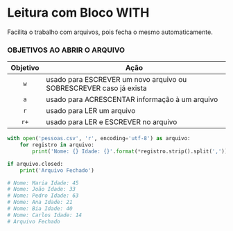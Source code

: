 # Leitura com Bloco WITH

Facilita o trabalho com arquivos, pois fecha o mesmo automaticamente.


### OBJETIVOS AO ABRIR O ARQUIVO


|Objetivo|Ação|
|:---:|---|
|``w``|usado para ESCREVER um novo arquivo ou SOBRESCREVER caso já exista |
|``a``|usado para ACRESCENTAR informação à um arquivo|
|``r``|usado para LER um arquivo|
|``r+``|usado para LER e ESCREVER no arquivo|


````python
with open('pessoas.csv', 'r', encoding='utf-8') as arquivo:
    for registro in arquivo:
        print('Nome: {} Idade: {}'.format(*registro.strip().split(',')))

if arquivo.closed:
    print('Arquivo Fechado')

# Nome: Maria Idade: 45
# Nome: João Idade: 33
# Nome: Pedro Idade: 63
# Nome: Ana Idade: 21
# Nome: Bia Idade: 40
# Nome: Carlos Idade: 14
# Arquivo Fechado
````
